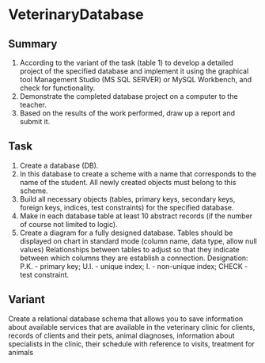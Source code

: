 # VeterinaryDatabase

## Summary
1. According to the variant of the task (table 1) to develop a detailed project of the specified database and
implement it using the graphical tool Management Studio (MS SQL
SERVER) or MySQL Workbench, and check for functionality.
2. Demonstrate the completed database project on a computer to the teacher.
3. Based on the results of the work performed, draw up a report and submit it.

## Task
1. Create a database (DB).
2. In this database to create a scheme with a name that corresponds to the name of the student. All newly created
objects must belong to this scheme.
3. Build all necessary objects (tables, primary keys, secondary keys, foreign keys,
indices, test constraints) for the specified database.
4. Make in each database table at least 10 abstract
records (if the number of course
not limited to logic).
5. Create a diagram for a fully designed database. Tables should be displayed on
chart in standard mode (column name, data type, allow null values) Relationships between
tables to adjust so that they indicate between which columns they are
establish a connection.
Designation: P.K. - primary key; U.I. - unique index;
I. - non-unique index; CHECK - test constraint.

## Variant
Create a relational database schema that allows you to save
information about available services that are available in the veterinary clinic
for clients, records of clients and their pets, animal diagnoses,
information about specialists in the clinic, their schedule with reference to visits,
treatment for animals